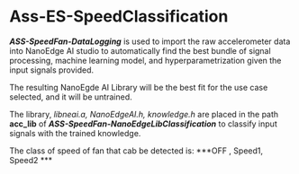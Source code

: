 # Ass-ES-SpeedClassification
***ASS-SpeedFan-DataLogging*** is used to import the raw accelerometer data into NanoEdge AI studio to 
automatically find the best bundle of signal processing, machine learning model, and hyperparametrization given the input signals provided.

The resulting NanoEgde AI Library will be the best fit for the use case selected, and it will be untrained.

The library, *libneai.a, NanoEdgeAI.h, knowledge.h* are placed in the path **acc_lib** of ***ASS-SpeedFan-NanoEdgeLibClassification*** to classify input signals with the trained knowledge.

The class of speed of fan that cab be detected is: ***OFF , Speed1, Speed2 ***

